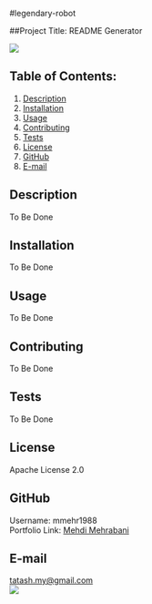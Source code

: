 #legendary-robot

##Project Title: README Generator

<a href="https://choosealicense.com/licenses/apache-2.0?target=_blank"><img src="https://img.shields.io/badge/License-Apache%202.0-yellow.svg" /></a>

## Table of Contents:

1. [Description](#description)
2. [Installation](#Installation)
3. [Usage](#Usage)
4. [Contributing](#Contributing)
5. [Tests](#Tests)
6. [License](#License)
7. [GitHub](#GitHub)
8. [E-mail](#E-mail)

## Description

To Be Done

## Installation

To Be Done

## Usage

To Be Done

## Contributing

To Be Done

## Tests

To Be Done

## License

Apache License 2.0

## GitHub

Username: mmehr1988<br>
Portfolio Link: [Mehdi Mehrabani](https://github.com/mmehr1988)

## E-mail

tatash.my@gmail.com<br>
<a href="mailto:tatash.my@gmail.com" target="_blank"><img src="https://img.shields.io/badge/Gmail-D14836?style=for-the-badge&logo=gmail&logoColor=white" /></a>
